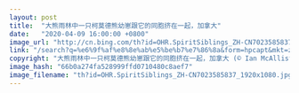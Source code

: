 ```yaml
---
layout: post
title:  "大熊雨林中一只柯莫德熊幼崽跟它的同胞挤在一起，加拿大"
date:   "2020-04-09 16:00:00 +0800"
image_url: "http://cn.bing.com/th?id=OHR.SpiritSiblings_ZH-CN7023585837_1920x1080.jpg&rf=LaDigue_1920x1080.jpg&pid=hp"
link: "/search?q=%e6%9f%af%e8%8e%ab%e5%be%b7%e7%86%8a&form=hpcapt&mkt=zh-cn"
copyright: "大熊雨林中一只柯莫德熊幼崽跟它的同胞挤在一起，加拿大 (© Ian McAllister/Offset)"
image_hash: "66b0a274fa528999ffd0710480c8aef7"
image_filename: "th?id=OHR.SpiritSiblings_ZH-CN7023585837_1920x1080.jpg&rf=LaDigue_1920x1080.jpg&pid=hp"
---
```

